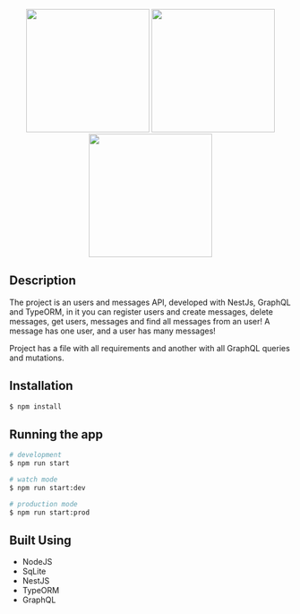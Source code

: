 <p align="center">
  <img src="https://docs.nestjs.com/assets/logo-small.svg" width="220px" height="220px"/>
  <img src="https://upload.wikimedia.org/wikipedia/commons/thumb/1/17/GraphQL_Logo.svg/225px-GraphQL_Logo.svg.png" width="220px" height="220px">
  <img src="https://avatars.githubusercontent.com/u/20165699?s=200&v=4" width="220px" height="220px">
</p>

[circleci-image]: https://img.shields.io/circleci/build/github/nestjs/nest/master?token=abc123def456
[circleci-url]: https://circleci.com/gh/nestjs/nest


## Description

The project is an users and messages API, developed with NestJs, GraphQL and TypeORM, in it you can register users and create messages, delete messages, get users, messages and find all messages from an user! A message has one user, and a user has many messages!

Project has a file with all requirements and another with all GraphQL queries and mutations.

## Installation

```bash
$ npm install
```

## Running the app

```bash
# development
$ npm run start

# watch mode
$ npm run start:dev

# production mode
$ npm run start:prod
```

## Built Using

+ NodeJS
+ SqLite
+ NestJS
+ TypeORM
+ GraphQL
